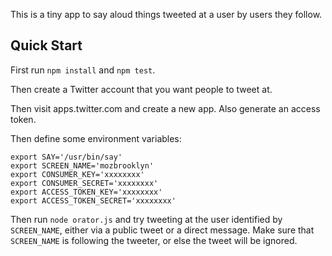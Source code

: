 This is a tiny app to say aloud things tweeted at a user by
users they follow.

## Quick Start

First run `npm install` and `npm test`.

Then create a Twitter account that you want people to tweet at.

Then visit apps.twitter.com and create a new app. Also generate an
access token.

Then define some environment variables:

```
export SAY='/usr/bin/say'
export SCREEN_NAME='mozbrooklyn'
export CONSUMER_KEY='xxxxxxxx'
export CONSUMER_SECRET='xxxxxxxx'
export ACCESS_TOKEN_KEY='xxxxxxxx'
export ACCESS_TOKEN_SECRET='xxxxxxxx'
```

Then run `node orator.js` and try tweeting at the user identified
by `SCREEN_NAME`, either via a public tweet or a direct message.
Make sure that `SCREEN_NAME` is following the tweeter, or else the
tweet will be ignored.
